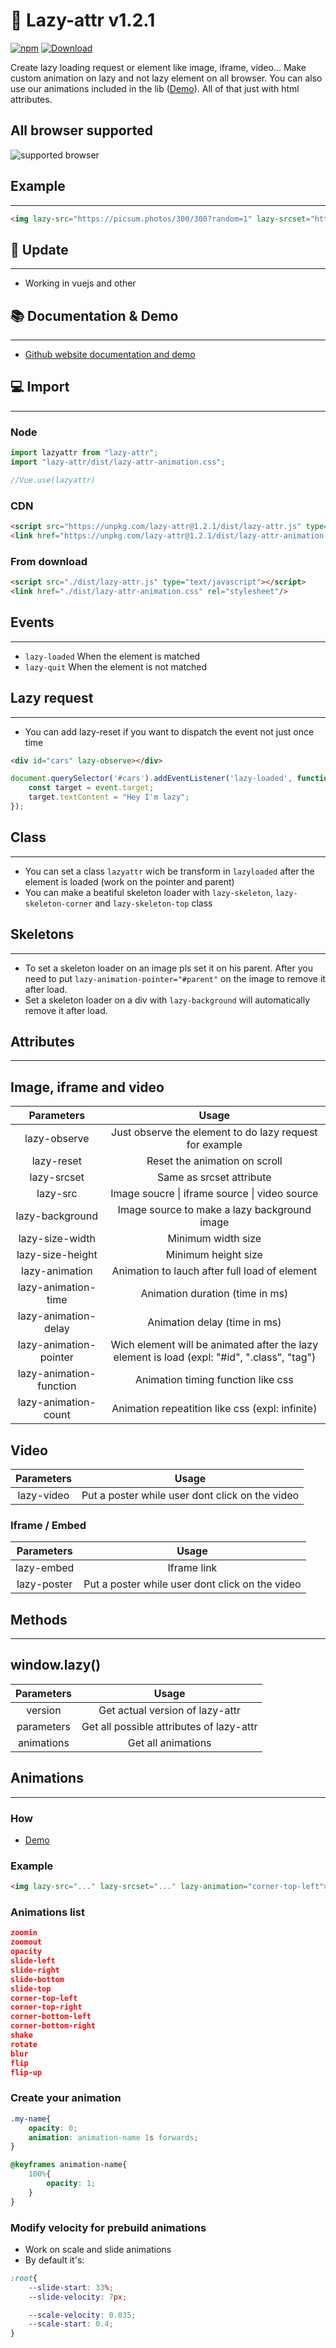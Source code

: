 # 📖 Lazy-attr v1.2.1

[![npm](https://img.shields.io/badge/npm-download-green)](https://www.npmjs.com/package/lazy-attr) [![Download](https://img.shields.io/badge/github-download-gree)](https://github.com/yoannchb-pro/Lazy-attr)

Create lazy loading request or element like image, iframe, video... Make custom animation on lazy and not lazy element on all browser. You can also use our animations included in the lib ([Demo](https://yoannchb-pro.github.io/Lazy-attr/index.html#toanimate)). All of that just with html attributes.

## All browser supported

<img src="./assets/browser.png" alt="supported browser"></img>

## Example
---

```html
<img lazy-src="https://picsum.photos/300/300?random=1" lazy-srcset="https://picsum.photos/300/300?random=2 900w" lazy-animation="corner-top-left" lazy-reset>
```

## 🎉 Update
---

- Working in vuejs and other

## 📚 Documentation & Demo
---

- [Github website documentation and demo](https://yoannchb-pro.github.io/Lazy-attr/index.html)

## 💻 Import
---

### Node
```js
import lazyattr from "lazy-attr";
import "lazy-attr/dist/lazy-attr-animation.css";

//Vue.use(lazyattr)
```

### CDN
```html
<script src="https://unpkg.com/lazy-attr@1.2.1/dist/lazy-attr.js" type="text/javascript"></script>
<link href="https://unpkg.com/lazy-attr@1.2.1/dist/lazy-attr-animation.css" rel="stylesheet"/>
```

### From download
```html
<script src="./dist/lazy-attr.js" type="text/javascript"></script>
<link href="./dist/lazy-attr-animation.css" rel="stylesheet"/>
```

## Events
---
- `lazy-loaded` When the element is matched
- `lazy-quit` When the element is not matched

## Lazy request
---
- You can add lazy-reset if you want to dispatch the event not just once time
```html
<div id="cars" lazy-observe></div>
```
```js
document.querySelector('#cars').addEventListener('lazy-loaded', function(event){
    const target = event.target;
    target.textContent = "Hey I'm lazy";
});
```

## Class
---

- You can set a class `lazyattr` wich be transform in `lazyloaded` after the element is loaded (work on the pointer and parent)
- You can make a beatiful skeleton loader with `lazy-skeleton`, `lazy-skeleton-corner` and `lazy-skeleton-top` class

## Skeletons
---

- To set a skeleton loader on an image pls set it on his parent. After you need to put `lazy-animation-pointer="#parent"` on the image to remove it after load.
- Set a skeleton loader on a div with `lazy-background` will automatically remove it after load.

## Attributes
---

## Image, iframe and video
|        Parameters        |                                             Usage                                            |
|:-----------------------:|:--------------------------------------------------------------------------------------------:|
| lazy-observe            | Just observe the element to do lazy request for example                                      |
| lazy-reset              | Reset the animation on scroll                                                                |
| lazy-srcset             | Same as srcset attribute                                                                     |
| lazy-src                | Image soucre \| iframe source \| video source                                                |
| lazy-background         | Image source to make a lazy background image                                                 |
| lazy-size-width         | Minimum width size                                                                           |
| lazy-size-height        | Minimum height size                                                                          |
| lazy-animation          | Animation to lauch after full load of element                                                |
| lazy-animation-time     | Animation duration (time in ms)                                                              |
| lazy-animation-delay    | Animation delay (time in ms)                                                                 |
| lazy-animation-pointer  | Wich element will be animated after the  lazy element is load (expl: "#id", ".class", "tag") |
| lazy-animation-function | Animation timing function like css                                                           |
| lazy-animation-count    | Animation repeatition like css (expl: infinite)                                              |

## Video
|  Parameters |                      Usage                      |
|:----------:|:-----------------------------------------------:|
| lazy-video | Put a poster while user dont click on the video |

### Iframe / Embed
|  Parameters  |                      Usage                      |
|:-----------:|:-----------------------------------------------:|
| lazy-embed  | Iframe link                                     |
| lazy-poster | Put a poster while user dont click on the video |

## Methods
---
## window.lazy()
|         Parameters        |                   Usage                  |
|:------------------------:|:----------------------------------------:|
| version                  | Get actual version of lazy-attr          |
| parameters               | Get all possible attributes of lazy-attr |
| animations               | Get all animations                       |


## Animations
---

### How
- [Demo](https://yoannchb-pro.github.io/Lazy-attr/index.html#toanimate)

### Example
```html
<img lazy-src="..." lazy-srcset="..." lazy-animation="corner-top-left">
```

### Animations list
```json
zoomin
zoomout
opacity
slide-left
slide-right
slide-bottom 
slide-top
corner-top-left
corner-top-right
corner-bottom-left
corner-bottom-right
shake
rotate
blur
flip
flip-up
```

### Create your animation
```css
.my-name{
    opacity: 0;
    animation: animation-name 1s forwards;
}

@keyframes animation-name{
    100%{
        opacity: 1;
    }
}
```

### Modify velocity for prebuild animations
- Work on scale and slide animations
- By default it's:
```css
:root{
    --slide-start: 33%;
    --slide-velocity: 7px;

    --scale-velocity: 0.035;
    --scale-start: 0.4;
}
```